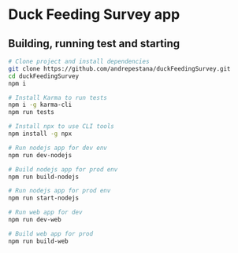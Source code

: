 # Duck Feeding Survey app #


## Building, running test and starting ##

```bash
# Clone project and install dependencies
git clone https://github.com/andrepestana/duckFeedingSurvey.git 
cd duckFeedingSurvey
npm i

# Install Karma to run tests
npm i -g karma-cli
npm run tests

# Install npx to use CLI tools
npm install -g npx

# Run nodejs app for dev env
npm run dev-nodejs

# Build nodejs app for prod env
npm run build-nodejs

# Run nodejs app for prod env
npm run start-nodejs

# Run web app for dev
npm run dev-web

# Build web app for prod
npm run build-web

```

